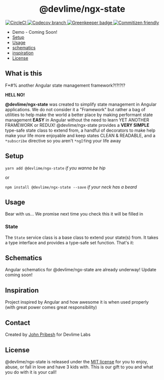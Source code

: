 <h1 align="center">@devlime/ngx-state</h1>

<p align="center">
  <a href="https://circleci.com/gh/devlimelabs/ngx-state/tree/master">
    <img alt="CircleCI" src="https://img.shields.io/circleci/build/gh/devlimelabs/ngx-state/master?style=for-the-badge&token=08611d93f1898392311a4fc6b6fe87f48eaa5ad7">
  </a>
  <a href="https://codecov.io/gh/devlimelabs/ngx-state">
    <img alt="Codecov branch" src="https://img.shields.io/codecov/c/gh/devlimelabs/ngx-state/master?style=for-the-badge">
  </a>
  <a href="https://greenkeeper.io/">
    <img alt="Greenkeeper badge" src="https://badges.greenkeeper.io/devlimelabs/ngx-state.svg">
  </a>
  <a href="http://commitizen.github.io/cz-cli/">
    <img alt="Commitizen friendly" src="https://img.shields.io/badge/commitizen-friendly-brightgreen.svg">
  </a>
</p>

- Demo - Coming Soon!
- [Setup](#setup)
- [Usage](#usage)
- [schematics](#schematics)
- [inspiration](#inspiration)
- [License](#license)

## What is this
F*#% another Angular state management framework?!?!?!?

**HELL NO!**

**@devlime/ngx-state** was created to simplify state management in Angular applications. We do not consider it a "Framework" but rather a bag of utilities to help make the world a better place by making performant state management **EASY** in Angular without the need to learn YET ANOTHER FRAMEWORK or REDUX! @devlime/ngx-state provides a **VERY SIMPLE** type-safe state class to extend from, a handful of decorators to make help make your life more enjoyable and keep states CLEAN & READABLE, and a `*subscribe` directive so you aren't `*ngIf`ing your life away

## Setup
`yarn add @devlime/ngx-state` *if you wanna be hip*

or

`npm install @devlime/ngx-state --save` *if your neck has a beard*

## Usage
Bear with us... We promise next time you check this it will be filled in

### State
The `State` service class is a base class to extend your state(s) from. It takes a type interface and provides a type-safe set function. That's it:

## Schematics
Angular schematics for @devlime/ngx-state are already underway! Update coming soon!

## Inspiration
Project inspired by Angular and how awesome it is when used properly (with great power comes great responsibility)

## Contact
Created by [John Pribesh](mailto:john@devlimelabs.com) for Devlime Labs

## License
@devlime/ngx-state is released under the
[MIT license](https://opensource.org/licenses/MIT) for you to enjoy, abuse, or fall in love and have 3 kids with. This is our gift to you and what you do with it is your call!

